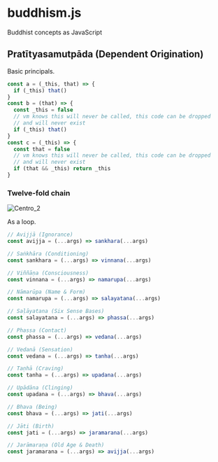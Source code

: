# buddhism.js

Buddhist concepts as JavaScript

## Pratītyasamutpāda (Dependent Origination)

Basic principals.

```js
const a = (_this, that) => {
  if (_this) that()
}
const b = (that) => {
  const _this = false
  // vm knows this will never be called, this code can be dropped
  // and will never exist
  if (_this) that()
}
const c = (_this) => {
  const that = false
  // vm knows this will never be called, this code can be dropped
  // and will never exist
  if (that && _this) return _this
}
```

### Twelve-fold chain

![Centro_2](https://user-images.githubusercontent.com/579/98151375-e9aede80-1e84-11eb-80f3-06cb9468c6f3.jpg)

As a loop.

```js
// Avijjā (Ignorance)
const avijja = (...args) => sankhara(...args)

// Saṅkhāra (Conditioning)
const sankhara = (...args) => vinnana(...args)

// Viññāṇa (Consciousness)
const vinnana = (...args) => namarupa(...args)

// Nāmarūpa (Name & Form)
const namarupa = (...args) => salayatana(...args)

// Saḷāyatana (Six Sense Bases)
const salayatana = (...args) => phassa(...args)

// Phassa (Contact)
const phassa = (...args) => vedana(...args)

// Vedanā (Sensation)
const vedana = (...args) => tanha(...args)

// Taṇhā (Craving)
const tanha = (...args) => upadana(...args)

// Upādāna (Clinging)
const upadana = (...args) => bhava(...args)

// Bhava (Being)
const bhava = (...args) => jati(...args)

// Jāti (Birth)
const jati = (...args) => jaramarana(...args)

// Jarāmaraṇa (Old Age & Death)
const jaramarana = (...args) => avijja(...args)
```

